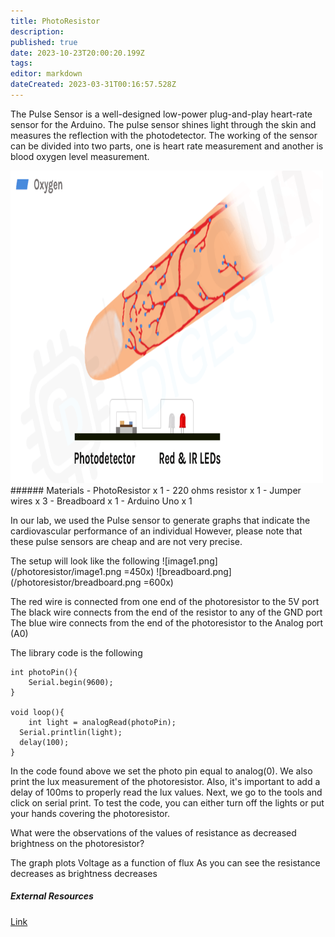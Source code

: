 ```yaml
---
title: PhotoResistor
description: 
published: true
date: 2023-10-23T20:00:20.199Z
tags: 
editor: markdown
dateCreated: 2023-03-31T00:16:57.528Z
---
```


The Pulse Sensor is a well-designed low-power plug-and-play heart-rate sensor for the Arduino. The pulse sensor shines light through the skin and measures the reflection with the photodetector. The working of the sensor can be divided into two parts, one is heart rate measurement and another is blood oxygen level measurement.

<img src="/pulsesensor/image1.png" width="500" height="500">
###### Materials
- PhotoResistor x 1
- 220 ohms resistor x 1
- Jumper wires x 3
-  Breadboard x 1
-  Arduino Uno x 1

In our lab, we used the Pulse sensor to generate graphs that indicate the cardiovascular performance of an individual However, please note that these pulse sensors are cheap and are not very precise.

The setup will look like the following 
![image1.png](/photoresistor/image1.png =450x)
![breadboard.png](/photoresistor/breadboard.png =600x)

The red wire is connected from one end of the photoresistor to the 5V port
The black wire connects from the end of the resistor to any of the GND port
The blue wire connects from the end of the photoresistor to the Analog port (A0)


The library code is the following 
````
int photoPin(){
	Serial.begin(9600);
}

void loop(){
	int light = analogRead(photoPin);
  Serial.printlin(light);
  delay(100);
}

````
In the code found above we set the photo pin equal to analog(0). We also print the lux measurement of the photoresistor. Also, it's important to add a delay of 100ms to properly read the lux values.
Next, we go to the tools and click on serial print. To test the code, you can either turn off the lights or put your hands covering the photoresistor. 

What were the observations of the values of resistance as decreased brightness on the photoresistor?

The graph plots Voltage as a function of flux
As you can see the resistance decreases as brightness decreases


##### External Resources
[Link](https://www.programmingelectronics.com/serial-begin-9600/#:~:text=Serial%20begin%20is%20used%20to,require%20the%20serial%20print%20function.)

